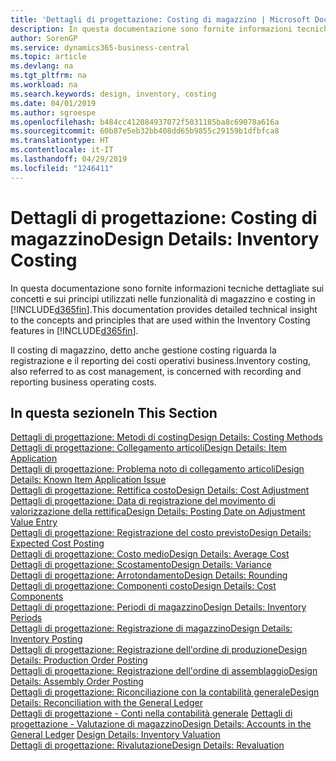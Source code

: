 ```yaml
---
title: 'Dettagli di progettazione: Costing di magazzino | Microsoft Docs'
description: In questa documentazione sono fornite informazioni tecniche dettagliate sui concetti e sui principi utilizzati nelle funzionalità di magazzino e costing in Business Central.
author: SorenGP
ms.service: dynamics365-business-central
ms.topic: article
ms.devlang: na
ms.tgt_pltfrm: na
ms.workload: na
ms.search.keywords: design, inventory, costing
ms.date: 04/01/2019
ms.author: sgroespe
ms.openlocfilehash: b484cc412084937072f5031185ba8c69078a616a
ms.sourcegitcommit: 60b87e5eb32bb408dd65b9855c29159b1dfbfca8
ms.translationtype: HT
ms.contentlocale: it-IT
ms.lasthandoff: 04/29/2019
ms.locfileid: "1246411"
---
```

# <a name="design-details-inventory-costing"></a><span data-ttu-id="c3975-103">Dettagli di progettazione: Costing di magazzino</span><span class="sxs-lookup"><span data-stu-id="c3975-103">Design Details: Inventory Costing</span></span>
<span data-ttu-id="c3975-104">In questa documentazione sono fornite informazioni tecniche dettagliate sui concetti e sui principi utilizzati nelle funzionalità di magazzino e costing in [!INCLUDE[d365fin](includes/d365fin_md.md)].</span><span class="sxs-lookup"><span data-stu-id="c3975-104">This documentation provides detailed technical insight to the concepts and principles that are used within the Inventory Costing features in [!INCLUDE[d365fin](includes/d365fin_md.md)].</span></span>  

<span data-ttu-id="c3975-105">Il costing di magazzino, detto anche gestione costing riguarda la registrazione e il reporting dei costi operativi business.</span><span class="sxs-lookup"><span data-stu-id="c3975-105">Inventory costing, also referred to as cost management, is concerned with recording and reporting business operating costs.</span></span>  

## <a name="in-this-section"></a><span data-ttu-id="c3975-106">In questa sezione</span><span class="sxs-lookup"><span data-stu-id="c3975-106">In This Section</span></span>  
[<span data-ttu-id="c3975-107">Dettagli di progettazione: Metodi di costing</span><span class="sxs-lookup"><span data-stu-id="c3975-107">Design Details: Costing Methods</span></span>](design-details-costing-methods.md)  
[<span data-ttu-id="c3975-108">Dettagli di progettazione: Collegamento articoli</span><span class="sxs-lookup"><span data-stu-id="c3975-108">Design Details: Item Application</span></span>](design-details-item-application.md)  
[<span data-ttu-id="c3975-109">Dettagli di progettazione: Problema noto di collegamento articoli</span><span class="sxs-lookup"><span data-stu-id="c3975-109">Design Details: Known Item Application Issue</span></span>](design-details-inventory-zero-level-open-item-ledger-entries.md)  
[<span data-ttu-id="c3975-110">Dettagli di progettazione: Rettifica costo</span><span class="sxs-lookup"><span data-stu-id="c3975-110">Design Details: Cost Adjustment</span></span>](design-details-cost-adjustment.md)  
[<span data-ttu-id="c3975-111">Dettagli di progettazione: Data di registrazione del movimento di valorizzazione della rettifica</span><span class="sxs-lookup"><span data-stu-id="c3975-111">Design Details: Posting Date on Adjustment Value Entry</span></span>](design-details-inventory-adjustment-value-entry-posting-date.md)  
[<span data-ttu-id="c3975-112">Dettagli di progettazione: Registrazione del costo previsto</span><span class="sxs-lookup"><span data-stu-id="c3975-112">Design Details: Expected Cost Posting</span></span>](design-details-expected-cost-posting.md)  
[<span data-ttu-id="c3975-113">Dettagli di progettazione: Costo medio</span><span class="sxs-lookup"><span data-stu-id="c3975-113">Design Details: Average Cost</span></span>](design-details-average-cost.md)  
[<span data-ttu-id="c3975-114">Dettagli di progettazione: Scostamento</span><span class="sxs-lookup"><span data-stu-id="c3975-114">Design Details: Variance</span></span>](design-details-variance.md)  
[<span data-ttu-id="c3975-115">Dettagli di progettazione: Arrotondamento</span><span class="sxs-lookup"><span data-stu-id="c3975-115">Design Details: Rounding</span></span>](design-details-rounding.md)  
[<span data-ttu-id="c3975-116">Dettagli di progettazione: Componenti costo</span><span class="sxs-lookup"><span data-stu-id="c3975-116">Design Details: Cost Components</span></span>](design-details-cost-components.md)  
[<span data-ttu-id="c3975-117">Dettagli di progettazione: Periodi di magazzino</span><span class="sxs-lookup"><span data-stu-id="c3975-117">Design Details: Inventory Periods</span></span>](design-details-inventory-periods.md)  
[<span data-ttu-id="c3975-118">Dettagli di progettazione: Registrazione di magazzino</span><span class="sxs-lookup"><span data-stu-id="c3975-118">Design Details: Inventory Posting</span></span>](design-details-inventory-posting.md)  
[<span data-ttu-id="c3975-119">Dettagli di progettazione: Registrazione dell'ordine di produzione</span><span class="sxs-lookup"><span data-stu-id="c3975-119">Design Details: Production Order Posting</span></span>](design-details-production-order-posting.md)  
[<span data-ttu-id="c3975-120">Dettagli di progettazione: Registrazione dell'ordine di assemblaggio</span><span class="sxs-lookup"><span data-stu-id="c3975-120">Design Details: Assembly Order Posting</span></span>](design-details-assembly-order-posting.md)  
[<span data-ttu-id="c3975-121">Dettagli di progettazione: Riconciliazione con la contabilità generale</span><span class="sxs-lookup"><span data-stu-id="c3975-121">Design Details: Reconciliation with the General Ledger</span></span>](design-details-reconciliation-with-the-general-ledger.md)  
<span data-ttu-id="c3975-122">[Dettagli di progettazione - Conti nella contabilità generale](design-details-accounts-in-the-general-ledger.md)
[Dettagli di progettazione - Valutazione di magazzino](design-details-inventory-valuation.md)</span><span class="sxs-lookup"><span data-stu-id="c3975-122">[Design Details: Accounts in the General Ledger](design-details-accounts-in-the-general-ledger.md)
[Design Details: Inventory Valuation](design-details-inventory-valuation.md)</span></span>  
[<span data-ttu-id="c3975-123">Dettagli di progettazione: Rivalutazione</span><span class="sxs-lookup"><span data-stu-id="c3975-123">Design Details: Revaluation</span></span>](design-details-revaluation.md)
